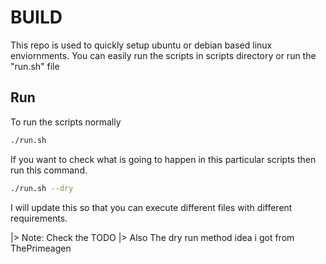 # BUILD

This repo is used to quickly setup ubuntu or debian based linux enviornments. 
You can easily run the scripts in scripts directory or run the "run.sh" file

## Run
To run the scripts normally
```bash
./run.sh 
```

If you want to check what is going to happen in this particular scripts
then run this command. 
```bash
./run.sh --dry
```

I will update this so that you can execute different files with different
requirements.

|> Note:  Check the TODO
|> Also The dry run method idea i got from ThePrimeagen


